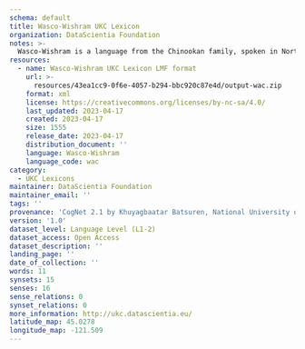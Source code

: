 ```yaml
---
schema: default
title: Wasco-Wishram UKC Lexicon
organization: DataScientia Foundation
notes: >-
  Wasco-Wishram is a language from the Chinookan family, spoken in North America. The UKC Lexicon of Wasco-Wishram is represented as a lexico-semantic network. It consists of words, word senses, synsets, as well as sense-level and synset-level relationships.
resources:
  - name: Wasco-Wishram UKC Lexicon LMF format
    url: >-
      resources/43ea1cc9-0f6e-4057-b294-bbc920c87e4d/output-wac.zip
    format: xml
    license: https://creativecommons.org/licenses/by-nc-sa/4.0/
    last_updated: 2023-04-17
    created: 2023-04-17
    size: 1555
    release_date: 2023-04-17
    distribution_document: ''
    language: Wasco-Wishram
    language_code: wac
category:
  - UKC Lexicons
maintainer: DataScientia Foundation
maintainer_email: ''
tags: ''
provenance: 'CogNet 2.1 by Khuyagbaatar Batsuren, National University of Mongolia (http://cognet.ukc.disi.unitn.it); KinDiv: Kinship Diversity 1.0 by Temuulen Khishigsuren (http://ukc.disi.unitn.it/index.php/kinship/); Native Languages of the Americas 2021.11. by Laura Redish and Orrin Lewis (http://www.native-languages.org); Princeton WordNet 2.1 by Princeton University (https://wordnet.princeton.edu)'
version: '1.0'
dataset_level: Language Level (L1-2)
dataset_access: Open Access
dataset_description: ''
landing_page: ''
date_of_collection: ''
words: 11
synsets: 15
senses: 16
sense_relations: 0
synset_relations: 0
more_information: http://ukc.datascientia.eu/
latitude_map: 45.0278
longitude_map: -121.509
---
```

